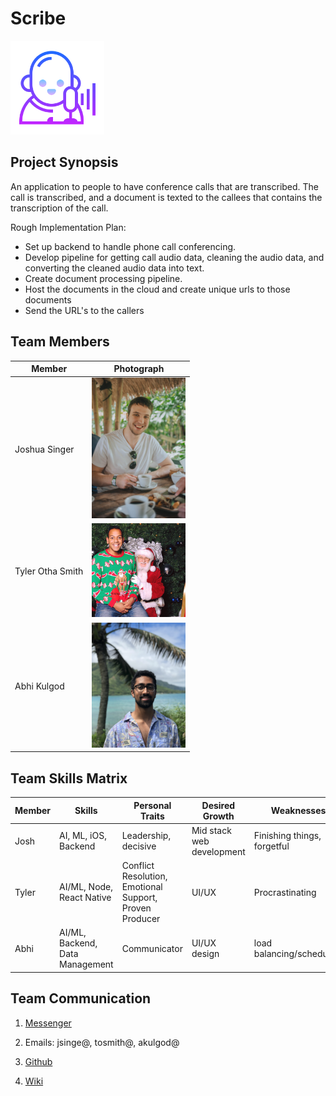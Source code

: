# Scribe

<img src="images/logo.png" width="150">


## Project Synopsis
An application to people to have conference calls that are transcribed. The call is transcribed, and a document is texted to the callees that contains the transcription of the call.

Rough Implementation Plan:
- Set up backend to handle phone call conferencing.
- Develop pipeline for getting call audio data, cleaning the audio data, and converting the cleaned audio data into text.
- Create document processing pipeline.
- Host the documents in the cloud and create unique urls to those documents
- Send the URL's to the callers


## Team Members

Member | Photograph
--- | ---
Joshua Singer | <img src="images/josh.jpg" alt="Josh Singer" title="Josh Singer" width="150">
Tyler Otha Smith | <img src="images/tyler.jpg" alt="Tyler Smith" title="Tyler Smith" width="150">
Abhi Kulgod | <img src="images/abhi.jpg" alt="Abhi Kulgod" title="Abhi Kulgod" width="150">

## Team Skills Matrix
Member | Skills | Personal Traits | Desired Growth | Weaknesses
--- | --- | --- | --- | ---
Josh | AI, ML, iOS, Backend | Leadership, decisive | Mid stack web development | Finishing things, forgetful
Tyler | AI/ML, Node, React Native | Conflict Resolution, Emotional Support, Proven Producer | UI/UX | Procrastinating
Abhi | AI/ML, Backend, Data Management| Communicator | UI/UX design | load balancing/scheduling 

## Team Communication
1. [Messenger](https://messenger.com)
   
2. Emails: jsinge@, tosmith@, akulgod@

3. [Github](https://github.com/orgs/StanfordCS194/Team-4/)

4. [Wiki](https://docs.google.com/document/d/1HdIB9vsNdflf0_KapojUJDFHbvEIxmMwe6ynIRBxXnc/edit?usp=sharing)
